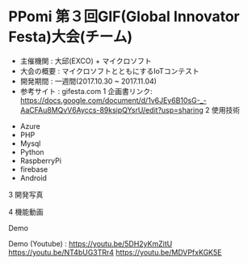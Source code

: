 # PPomi 第３回GIF(Global Innovator Festa)大会(チーム)

* 主催機関 : 大邱(EXCO) + マイクロソフト
* 大会の概要 : マイクロソフトとともにするIoTコンテスト
* 開発期間 : 一週間(2017.10.30 ~ 2017.11.04)
* 参考サイト : gifesta.com
1 企画書リンク: https://docs.google.com/document/d/1v6JEy6B10sG-_-AaCFAu8MQvV6Ayccs-89ksipQYsrU/edit?usp=sharing
2 使用技術
 - Azure
 - PHP
 - Mysql
 - Python
 - RaspberryPi
 - firebase
 - Android
 
3 開発写真
 
4 機能動画

Demo



Demo (Youtube) : https://youtu.be/5DH2yKmZitU
		 https://youtu.be/NT4bUG3TRr4
		 https://youtu.be/MDVPfxKGK5E
